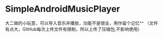 # SimpleAndroidMusicPlayer
大二做的小玩意，可以导入音乐并播放，功能不是很全，用作留个记忆^^
（文件有点大，GitHub每次上传文件有限制，所以上传了压缩包,不影响使用）
